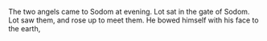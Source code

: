 The two angels came to Sodom at evening. Lot sat in the gate of Sodom. Lot saw them, and rose up to meet them. He bowed himself with his face to the earth,